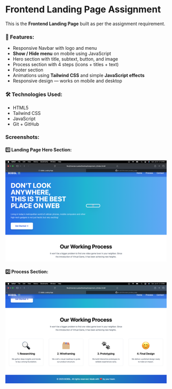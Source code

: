 # Frontend Landing Page Assignment

This is the **Frontend Landing Page** built as per the assignment requirement.

### 📝 Features:

- Responsive Navbar with logo and menu
- **Show / Hide menu** on mobile using JavaScript
- Hero section with title, subtext, button, and image
- Process section with 4 steps (icons + titles + text)
- Footer section
- Animations using **Tailwind CSS** and simple **JavaScript effects**
- Responsive design — works on mobile and desktop

### 🛠️ Technologies Used:

- HTML5
- Tailwind CSS
- JavaScript
- Git + GitHub

### Screenshots:

#### 1️⃣ Landing Page Hero Section:

![Landing Page Hero](Images/screenshot_1.png)

#### 2️⃣ Process Section:

![Process Section](Images/screenshot_2.png)

